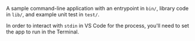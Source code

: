 A sample command-line application with an entrypoint in `bin/`, library code
in `lib/`, and example unit test in `test/`.

In order to interact with `stdin` in VS Code for the process, you'll need to set the app to run in the Terminal.